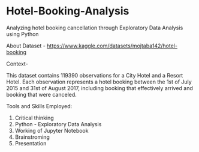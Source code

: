 # Hotel-Booking-Analysis
Analyzing hotel booking cancellation through Exploratory Data Analysis using Python

About Dataset - https://www.kaggle.com/datasets/mojtaba142/hotel-booking

Context-

This dataset contains 119390 observations for a City Hotel and a Resort Hotel. Each observation represents a hotel booking between the 1st of July 2015 and 31st of August 2017, including booking that effectively arrived and booking that were canceled.

Tools and Skills Employed:

  1. Critical thinking
  2. Python - Exploratory Data Analysis
  3. Working of Jupyter Notebook
  4. Brainstroming
  5. Presentation

